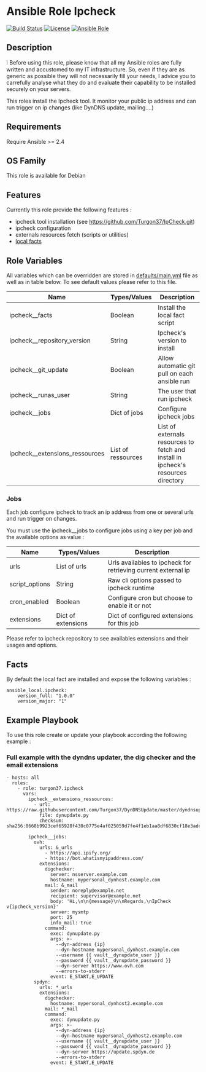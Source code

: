 Ansible Role Ipcheck
=========

[![Build Status](https://travis-ci.com/Turgon37/ansible-ipcheck.svg?branch=master)](https://travis-ci.com/Turgon37/ansible-ipcheck)
[![License](https://img.shields.io/badge/license-MIT%20License-brightgreen.svg)](https://opensource.org/licenses/MIT)
[![Ansible Role](https://img.shields.io/badge/ansible%20role-Turgon37.ipcheck-blue.svg)](https://galaxy.ansible.com/Turgon37/ipcheck/)


## Description

:grey_exclamation: Before using this role, please know that all my Ansible roles are fully written and accustomed to my IT infrastructure. So, even if they are as generic as possible they will not necessarily fill your needs, I advice you to carrefully analyse what they do and evaluate their capability to be installed securely on your servers.

This roles install the Ipcheck tool. It monitor your public ip address and can run trigger on ip changes (like DynDNS update, mailing....)

## Requirements

Require Ansible >= 2.4


## OS Family

This role is available for Debian

## Features

Currently this role provide the following features :

  * ipcheck tool installation (see https://github.com/Turgon37/IpCheck.git)
  * ipcheck configuration
  * externals resources fetch (scripts or utilities)
  * [local facts](#facts)

## Role Variables

All variables which can be overridden are stored in [defaults/main.yml](defaults/main.yml) file as well as in table below. To see default values please refer to this file.


| Name                           | Types/Values      | Description                                                                       |
| -------------------------------|-------------------|---------------------------------------------------------------------------------- |
| ipcheck__facts                 | Boolean           | Install the local fact script                                                     |
| ipcheck__repository_version    | String            | Ipcheck's version to install                                                      |
| ipcheck__git_update            | Boolean           | Allow automatic git pull on each ansible run                                      |
| ipcheck__runas_user            | String            | The user that run ipcheck                                                         |
| ipcheck__jobs                  | Dict of jobs      | Configure ipcheck jobs                                                            |
| ipcheck__extensions_ressources | List of ressources| List of externals resources to fetch and install in ipcheck's resources directory |

### Jobs

Each job configure ipcheck to track an ip address from one or several urls and run trigger on changes.

You must use the ipcheck__jobs to configure jobs using a key per job and the available options as value :

| Name           | Types/Values       | Description                                                  |
| ---------------|--------------------|------------------------------------------------------------- |
| urls           | List of urls       | Urls availables to ipcheck for retrieving current external ip|
| script_options | String             | Raw cli options passed to ipcheck runtime                    |
| cron_enabled   | Boolean            | Configure cron but choose to enable it or not                |
| extensions     | Dict of extensions | Dict of configured extensions for this job                   |

Please refer to ipcheck repository to see availables extensions and their usages and options.

## Facts

By default the local fact are installed and expose the following variables :


```
ansible_local.ipcheck:
    version_full: "1.0.0"
    version_major: "1"
```


## Example Playbook

To use this role create or update your playbook according the following example :


### Full example with the dyndns updater, the dig checker and the email extensions


```
- hosts: all
  roles:
    - role: turgon37.ipcheck
      vars:
        ipcheck__extensions_ressources:
          - url: https://raw.githubusercontent.com/Turgon37/DynDNSUpdate/master/dyndnsupdate.py
            file: dynupdate.py
            checksum: sha256:8668b9923cef65928f430c0775e4af025059d7fe4f1eb1aa8df6830cf18e3adc

        ipcheck__jobs:
          ovh:
            urls: &_urls
              - https://api.ipify.org/
              - https://bot.whatismyipaddress.com/
            extensions:
              digchecker:
                server: nsserver.example.com
                hostname: mypersonal_dynhost.example.com
              mail: &_mail
                sender: noreply@example.net
                recipient: supervisor@example.net
                body: 'Hi,\n\n{message}\n\nRegards,\nIpCheck v{ipcheck_version}'
                server: mysmtp
                port: 25
                info_mail: true
              command:
                exec: dynupdate.py
                args: >-
                  --dyn-address {ip}
                  --dyn-hostname mypersonal_dynhost.example.com
                  --username {{ vault__dynupdate_user }}
                  --password {{ vault__dynupdate_password }}
                  --dyn-server https://www.ovh.com
                  --errors-to-stderr
                event: E_START,E_UPDATE
          spdyn:
            urls: *_urls
            extensions:
              digchecker:
                hostname: mypersonal_dynhost2.example.com
              mail: *_mail
              command:
                exec: dynupdate.py
                args: >-
                  --dyn-address {ip}
                  --dyn-hostname mypersonal_dynhost2.example.com
                  --username {{ vault__dynupdate_user }}
                  --password {{ vault__dynupdate_password }}
                  --dyn-server https://update.spdyn.de
                  --errors-to-stderr
                event: E_START,E_UPDATE
```
